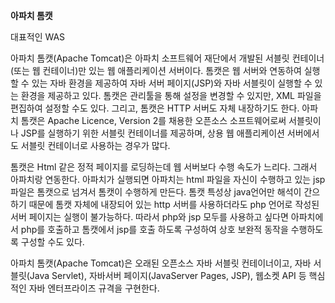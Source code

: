 **아파치 톰캣**

대표적인 WAS

아파치 톰캣(Apache Tomcat)은 아파치 소프트웨어 재단에서 개발된 서블릿 컨테이너(또는 웹 컨테이너)만 있는 웹 애플리케이션 서버이다. 톰캣은 웹 서버와 연동하여 실행할 수 있는 자바 환경을 제공하여 자바 서버 페이지(JSP)와 자바 서블릿이 실행할 수 있는 환경을 제공하고 있다. 톰캣은 관리툴을 통해 설정을 변경할 수 있지만, XML 파일을 편집하여 설정할 수도 있다. 그리고, 톰캣은 HTTP 서버도 자체 내장하기도 한다. 아파치 톰캣은 Apache Licence, Version 2를 채용한 오픈소스 소프트웨어로써 서블릿이나 JSP를 실행하기 위한 서블릿 컨테이너를 제공하며, 상용 웹 애플리케이션 서버에서도 서블릿 컨테이너로 사용하는 경우가 많다.

톰캣은 Html 같은 정적 페이지를 로딩하는데 웹 서버보다 수행 속도가 느리다. 그래서 아파치랑 연동한다. 아파치가 실행되면 아파치는 html 파일을 자신이 수행하고 있는 jsp 파일은 톰캣으로 넘겨서 톰캣이 수행하게 만든다. 톰캣 특성상 java언어만 해석이 간으하기 때문에 톰캣 자체에 내장되어 있는 http 서버를 사용하더라도 php 언어로 작성된 서버 페이지는 실행이 불가능하다. 따라서 php와 jsp 모두를 사용하고 싶다면 아파치에서 php를 호출하고 톰캣에서 jsp를 호출 하도록 구성하여 상호 보완적 동작을 수행하도록 구성할 수도 있다.

아파치 톰캣(Apache Tomcat)은 오래된 오픈소스 자바 서블릿 컨테이너이고, 자바 서블릿(Java Servlet), 자바서버 페이지(JavaServer Pages, JSP), 웹소켓 API 등 핵심적인 자바 엔터프라이즈 규격을 구현한다.